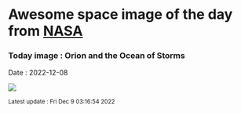
# Awesome space image of the day from [NASA](https://api.nasa.gov/)

### Today image : Orion and the Ocean of Storms
Date : 2022-12-08

![](https://apod.nasa.gov/apod/image/2212/art001e002132_apod1024.jpg)

<small>Latest update : Fri Dec  9 03:16:54 2022</small>
        